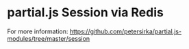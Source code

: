 # partial.js Session via Redis

For more information:
https://github.com/petersirka/partial.js-modules/tree/master/session